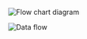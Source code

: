 ![Flow chart diagram](https://user-images.githubusercontent.com/102668684/164616051-6b1a29d5-1ce5-47c5-8ada-e19ff8dba242.png)

  ![Data flow](https://user-images.githubusercontent.com/102668684/164619958-d2a642ca-15d6-48c8-93b0-4502ba690af9.png)

